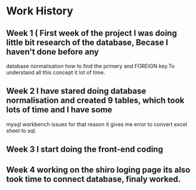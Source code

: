 # Work History
 

## Week 1 ( First week of the project I was doing little bit research of the database, Becase I haven't done before any
 database normalisation how to find the primery and FOREIGN key.To understand all this concept it lot of time.


## Week 2 I have stared doing  database normalisation and created 9 tables, which took lots of time and I have some 
 mysql workbench issues for that reason it gives me error to convert excel sheet to sql.

## Week 3 I start doing the front-end coding 
## Week 4 working on the shiro loging page its also took time to connect database, finaly worked.  

